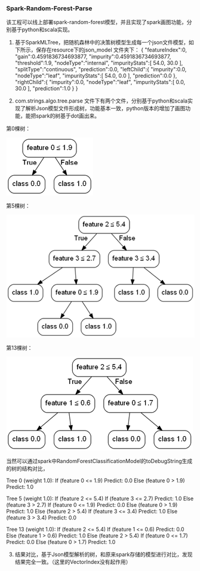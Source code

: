 ### Spark-Random-Forest-Parse
该工程可以线上部署spark-random-forest模型，并且实现了spark画图功能，分别基于python和scala实现。

1. 基于SparkMLTree，把随机森林中的决策树模型生成每一个json文件模型，如下所示，保存在resource下的json_model
文件夹下：
{
  "featureIndex":0,
  "gain":0.4591836734693877,
  "impurity":0.4591836734693877,
  "threshold":1.9,
  "nodeType":"internal",
  "impurityStats":[
    54.0,
    30.0
  ],
  "splitType":"continuous",
  "prediction":0.0,
  "leftChild":{
    "impurity":0.0,
    "nodeType":"leaf",
    "impurityStats":[
      54.0,
      0.0
    ],
    "prediction":0.0
  },
  "rightChild":{
    "impurity":0.0,
    "nodeType":"leaf",
    "impurityStats":[
      0.0,
      30.0
    ],
    "prediction":1.0
  }
}

2. com.strings.algo.tree.parse 文件下有两个文件，分别基于python和scala实现了解析Json模型文件形成树，功能基本一致，python版本的增加了画图功能，能把spark的树基于dot画出来。

第0棵树：


![](./src/main/resources/plot/spark_tree_0.png)

第5棵树：

![](./src/main/resources/plot/spark_tree_5.png)

第13棵树：


![](./src/main/resources/plot/spark_tree_13.png)


当然可以通过spark中RandomForestClassificationModel的toDebugString生成的树的结构对比，

Tree 0 (weight 1.0):
    If (feature 0 <= 1.9)
     Predict: 0.0
    Else (feature 0 > 1.9)
     Predict: 1.0

Tree 5 (weight 1.0):
    If (feature 2 <= 5.4)
     If (feature 3 <= 2.7)
      Predict: 1.0
     Else (feature 3 > 2.7)
      If (feature 0 <= 1.9)
       Predict: 0.0
      Else (feature 0 > 1.9)
       Predict: 1.0
    Else (feature 2 > 5.4)
     If (feature 3 <= 3.4)
      Predict: 1.0
     Else (feature 3 > 3.4)
      Predict: 0.0

  Tree 13 (weight 1.0):
    If (feature 2 <= 5.4)
     If (feature 1 <= 0.6)
      Predict: 0.0
     Else (feature 1 > 0.6)
      Predict: 1.0
    Else (feature 2 > 5.4)
     If (feature 0 <= 1.7)
      Predict: 0.0
     Else (feature 0 > 1.7)
      Predict: 1.0

3. 结果对比，基于Json模型解析的树，和原来spark存储的模型进行对比，发现结果完全一致。（这里的VectorIndex没有起作用）



